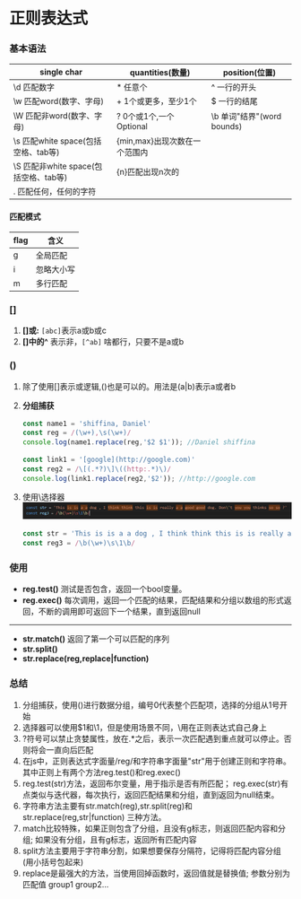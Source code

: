 # 正则表达式

### 基本语法
single char | quantities(数量) | position(位置)
-|-|-
\d 匹配数字 | * 任意个 | ^ 一行的开头
\w 匹配word(数字、字母) | + 1个或更多，至少1个 |	$ 一行的结尾
\W 匹配非word(数字、字母) | ? 0个或1个,一个Optional	| \b 单词"结界"(word bounds)
\s 匹配white space(包括空格、tab等) | {min,max}出现次数在一个范围内|
\S 匹配非white space(包括空格、tab等) | {n}匹配出现n次的
. 匹配任何，任何的字符| |

#### 匹配模式
flag | 含义
--|-- 
g | 全局匹配
i | 忽略大小写
m | 多行匹配

### [] 
1. **[]或:** `[abc]`表示a或b或c
2. **[]中的^** 表示非，`[^ab]` 啥都行，只要不是a或b
### ()
1. 除了使用[]表示或逻辑,()也是可以的。用法是(a|b)表示a或者b
2. **分组捕获**

    ```js
    const name1 = 'shiffina, Daniel'
    const reg = /(\w+),\s(\w+)/
    console.log(name1.replace(reg,'$2 $1')); //Daniel shiffina
    ```
    ```js
    const link1 = '[google](http://google.com)' 
    const reg2 = /\[(.*?)\]\((http:.*)\)/
    console.log(link1.replace(reg2,'$2')); //http://google.com
    ```
3. 使用\选择器
    ![例子](./imgs/reg.png)
    ```js
    const str = 'This is is a a dog , I think think this is is really a a good good dog. Don\'t you you thinks so so ?'
    const reg3 = /\b(\w+)\s\1\b/
    ```

### 使用
- **reg.test()** 测试是否包含，返回一个bool变量。
- **reg.exec()** 每次调用，返回一个匹配的结果，匹配结果和分组以数组的形式返回，不断的调用即可返回下一个结果，直到返回null
------
- **str.match()** 返回了第一个可以匹配的序列
- **str.split()**
- **str.replace(reg,replace|function)**

### 总结

1. 分组捕获，使用()进行数据分组，编号0代表整个匹配项，选择的分组从1号开始
2. 选择器可以使用$1和\1，但是使用场景不同，\用在正则表达式自己身上
3. ?符号可以禁止贪婪属性，放在.*之后，表示一次匹配遇到重点就可以停止。否则将会一直向后匹配
4. 在js中，正则表达式字面量/reg/和字符串字面量"str"用于创建正则和字符串。其中正则上有两个方法reg.test()和reg.exec()
5. reg.test(str)方法，返回布尔变量，用于指示是否有所匹配； reg.exec(str)有点类似与迭代器，每次执行，返回匹配结果和分组，直到返回为null结束。
6. 字符串方法主要有str.match(reg),str.split(reg)和str.replace(reg,str|function) 三种方法。
7. match比较特殊，如果正则包含了分组，且没有g标志，则返回匹配内容和分组; 如果没有分组，且有g标志，返回所有匹配内容
8. split方法主要用于字符串分割，如果想要保存分隔符，记得将匹配内容分组(用小括号包起来)
9. replace是最强大的方法，当使用回掉函数时，返回值就是替换值; 参数分别为匹配值 group1 group2...

